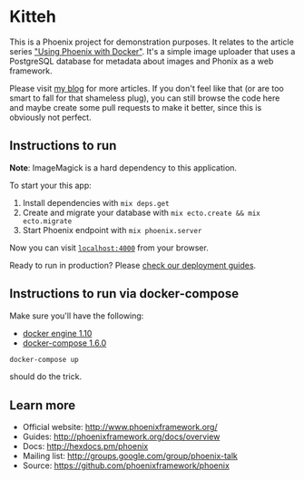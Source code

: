 # Kitteh

This is a Phoenix project for demonstration purposes. It relates to the article series ["Using Phoenix with Docker"](https://floriank.github.io/post/using-phoenix-with-docker-part-1-introduction/). It's a simple image uploader that uses a PostgreSQL database for metadata about images and Phonix as a web framework.

Please visit [my blog](https://floriank.github.io) for more articles. If you don't feel like that (or are too smart to fall for that shameless plug), you can still browse the code here and maybe create some pull requests to make it better, since this is obviously not perfect.

## Instructions to run

__Note__: ImageMagick is a hard dependency to this application.

To start your this app:

  1. Install dependencies with `mix deps.get`
  2. Create and migrate your database with `mix ecto.create && mix ecto.migrate`
  3. Start Phoenix endpoint with `mix phoenix.server`

Now you can visit [`localhost:4000`](http://localhost:4000) from your browser.

Ready to run in production? Please [check our deployment guides](http://www.phoenixframework.org/docs/deployment).

## Instructions to run via docker-compose

Make sure you'll have the following:

- [docker engine 1.10](https://blog.docker.com/2016/02/docker-1-10/)
- [docker-compose 1.6.0](https://github.com/docker/compose/releases)

```bash
docker-compose up
```

should do the trick.

## Learn more

  * Official website: http://www.phoenixframework.org/
  * Guides: http://phoenixframework.org/docs/overview
  * Docs: http://hexdocs.pm/phoenix
  * Mailing list: http://groups.google.com/group/phoenix-talk
  * Source: https://github.com/phoenixframework/phoenix
